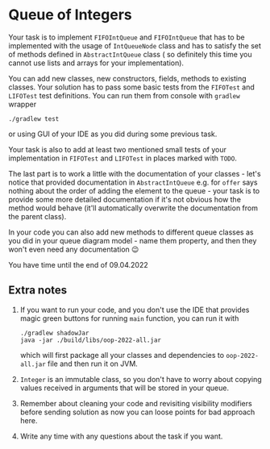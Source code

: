 # Queue of Integers

Your task is to implement `FIFOIntQueue` and `FIFOIntQueue` that has to be implemented with the usage of
`IntQueueNode` class and has to satisfy the set of methods defined in `AbstractIntQueue` class (
so definitely this time you cannot use lists and arrays for your implementation).

You can add new classes, new constructors, fields, methods to existing classes. Your solution has to pass some basic
tests from the `FIFOTest` and `LIFOTest` test definitions. You can run them from console with
`gradlew` wrapper

```shell
./gradlew test
```

or using GUI of your IDE as you did during some previous task.

Your task is also to add at least two mentioned small tests of your implementation in `FIFOTest` and `LIFOTest`
in places marked with `TODO`.

The last part is to work a little with the documentation of your classes - let's notice that provided documentation
in `AbstractIntQueue` e.g. for `offer` says nothing about the order of adding the element to the queue - your task is to
provide some more detailed documentation if it's not obvious how the method would behave (it'll automatically overwrite
the documentation from the parent class).

In your code you can also add new methods to different queue classes as you did in your queue diagram model - name them
property, and then they won't even need any documentation 😉

You have time until the end of 09.04.2022

## Extra notes

1. If you want to run your code, and you don't use the IDE that provides magic green buttons for running
   `main` function, you can run it with

    ```shell
    ./gradlew shadowJar
    java -jar ./build/libs/oop-2022-all.jar
    ```

   which will first package all your classes and dependencies to `oop-2022-all.jar` file and then run it on JVM.
2. `Integer` is an immutable class, so you don't have to worry about copying values received in arguments that will
   be stored in your queue.
3. Remember about cleaning your code and revisiting visibility modifiers before sending solution as now you can loose
   points for bad approach here.
4. Write any time with any questions about the task if you want.

